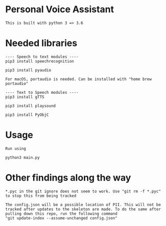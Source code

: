 # Personal Voice Assistant

```
This is built with python 3 => 3.6
```

# Needed libraries
```
---- Speech to text modules ----
pip3 install speechrecognition

pip3 install pyaudio

For macOS, portaudio is needed. Can be installed with "home brew portaudio"

---- Text to Speech modules ----
pip3 install gTTS

pip3 install playsound

pip3 install PyObjC

```

# Usage
```
Run using

python3 main.py
```

# Other findings along the way
```
*.pyc in the git ignore does not seem to work. Use "git rm -f *.pyc" to stop this from being tracked

The config.json will be a possible location of PII. This will not be tracked after updates to the skeleton are made. To do the same after pulling down this repo, run the following command 
"git update-index --assume-unchanged config.json"
```